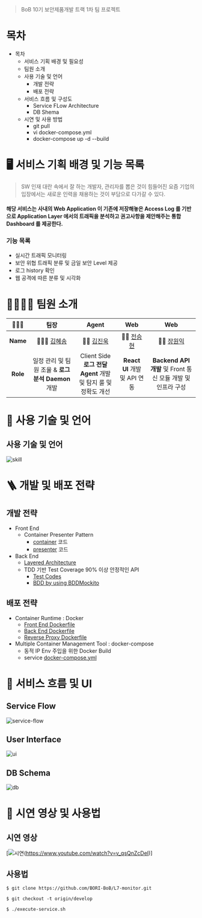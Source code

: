 > BoB 10기 보안제품개발 트랙 1차 팀 프로젝트

# 목차

- 목차
  - 서비스 기획 배경 및 필요성
  - 팀원 소개
  - 사용 기술 및 언어
    - 개발 전략
    - 배포 전략
  - 서비스 흐름 및 구성도
    - Service FLow Architecture
    - DB Shema
  - 시연 및 사용 방법
    - git pull
    - vi docker-compose.yml
    - docker-compose up -d --build

# 🖥 서비스 기획 배경 및 기능 목록

> SW 인재 대란 속에서 잘 하는 개발자, 관리자를 뽑은 것이 힘들어진 요즘 기업의 입장에서는 새로운 인력을 채용하는 것이 부담으로 다가갈 수 있다.

#### 해당 서비스는 사내의 **Web Application** 이 기존에 저장해놓은 **Access Log** 를 기반으로 Application Layer 에서의 트래픽을 분석하고 권고사항을 제안해주는 **통합 Dashboard** 를 제공한다.

### 기능 목록

- 실시간 트래픽 모니터링
- 보안 위협 트래픽 분류 및 금일 보안 Level 제공
- 로그 history 확인
- 웹 공격에 따른 분류 및 시각화

# 👨‍👩‍👧‍👦 팀원 소개

|    👨‍👨‍👧    |                        팀장                        |                             Agent                              |                        Web                        |                             Web                             |
| :------: | :------------------------------------------------: | :------------------------------------------------------------: | :-----------------------------------------------: | :---------------------------------------------------------: |
| **Name** |      👩🏻‍💻 [김혜송](https://github.com/lauvsong)      |            🧑‍💻 [김진욱](https://github.com/NownS)            | 🧑‍💻 [전승현](https://github.com/SeunghyeonJeon) |        🧑‍💻 [장원익](https://github.com/dhslrl321)         |
| **Role** | 일정 관리 및 팀원 조율 & **로그 분석 Daemon** 개발 | Client Side **로그 전달 Agent** 개발 및 탐지 룰 및 정확도 개선 |           **React UI** 개발 및 API 연동           | **Backend API 개발** 및 Front 통신 모듈 개발 및 인프라 구성 |

# 🎸 사용 기술 및 언어

## 사용 기술 및 언어

![skill](https://github.com/dhslrl321/https://github.com/dhslrl321/L7-monitor/assets/skill.png)

# 🪜 개발 및 배포 전략

## 개발 전략

- Front End
  - Container Presenter Pattern
    - [container](https://github.com/dhslrl321/L7-monitor/tree/master/frontend/src/components/container) 코드
    - [presenter](https://github.com/dhslrl321/L7-monitor/tree/master/frontend/src/components/presenter) 코드
- Back End
  - [Layered Architecture](https://github.com/dhslrl321/L7-monitor/tree/master/backend/src/main/java/com/example/l7monitor)
  - TDD 기반 Test Coverage 90% 이상 안정적인 API
    - [Test Codes](https://github.com/dhslrl321/L7-monitor/tree/master/backend/src/test/java/com/example/l7monitor)
    - [BDD by using BDDMockito](https://github.com/dhslrl321/L7-monitor/blob/master/backend/src/test/java/com/example/l7monitor/service/TrafficServiceTest.java)

## 배포 전략

- Container Runtime : Docker
  - [Front End Dockerfile](https://github.com/dhslrl321/L7-monitor/blob/master/frontend/Dockerfile)
  - [Back End Dockerfile](https://github.com/dhslrl321/L7-monitor/blob/master/backend/Dockerfile)
  - [Reverse Proxy Dockerfile](https://github.com/dhslrl321/L7-monitor/blob/master/reverse-proxy/Dockerfile)
- Multiple Container Management Tool : docker-compose
  - 동적 IP Env 주입을 위한 Docker Build
  - service [docker-compose.yml](https://github.com/dhslrl321/L7-monitor/blob/master/docker-compose.yml)

# 📑 서비스 흐름 및 UI

## Service Flow

![service-flow](https://github.com/dhslrl321/https://github.com/dhslrl321/L7-monitor/assets/service-flow.png)

## User Interface

![ui](https://github.com/dhslrl321/https://github.com/dhslrl321/L7-monitor/assets/ui.png)

## DB Schema

![db](https://github.com/dhslrl321/https://github.com/dhslrl321/L7-monitor/assets/db.png)

# 🎥 시연 영상 및 사용법

## 시연 영상

[![시연](https://img.youtube.com/vi/v_qsQnZcDeI/0.jpg)(https://www.youtube.com/watch?v=v_qsQnZcDeI)]

## 사용법

```
$ git clone https://github.com/BORI-BoB/L7-monitor.git

$ git checkout -t origin/develop

$ ./execute-service.sh
```
